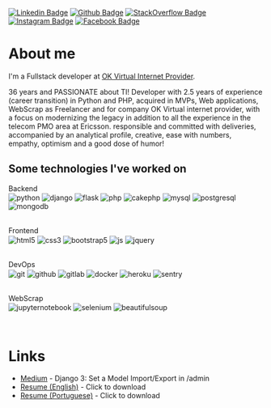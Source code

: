 [![Linkedin Badge](https://img.shields.io/badge/-LinkedIn-blue?style=flat-square&logo=Linkedin&logoColor=white&link=https://www.linkedin.com/in/marcellocbastos)](https://www.linkedin.com/in/marcellocbastos)
[![Github Badge](https://img.shields.io/badge/-Github-000?style=flat-square&logo=Github&logoColor=white&link=https://github.com/marcellocbastos)](https://github.com/marcellocbastos)
[![StackOverflow Badge](https://img.shields.io/badge/Stack_Overflow-FE7A16?style=flat-square&logo=stack-overflow&logoColor=white&link=https://stackoverflow.com/users/13316366/marcello-bastos)](https://stackoverflow.com/users/13316366/marcello-bastos)
[![Instagram Badge](https://img.shields.io/badge/Instagram-E4405F?style=flat-square&logo=instagram&logoColor=white&link=https://instagram.com/marcellocbastos)](https://instagram.com/marcellocbastos)
[![Facebook Badge](https://img.shields.io/badge/Facebook-1877F2?style=flat-square&logo=facebook&logoColor=white&link=https://www.facebook.com/marcellocbastos)](https://www.facebook.com/marcellocbastos)



<!--
[![Marcello's GitHub stats](https://github-readme-stats.vercel.app/api?username=marcellocbastos)](https://github.com/marcellocbastos/github-readme-stats)
-->

# About me
I'm a Fullstack developer at [OK Virtual Internet Provider](https://www.okvirtual.com.br/).

36 years and PASSIONATE about TI! Developer with 2.5 years of experience (career transition) in Python and PHP, acquired in MVPs, Web applications, WebScrap as Freelancer and for company OK Virtual internet provider, with a focus on modernizing the legacy in addition to all the experience in the telecom PMO area at Ericsson. responsible and committed with deliveries, accompanied by an analytical profile, creative, ease with numbers, empathy, optimism and a good dose of humor!


## Some technologies I've worked on
<div style="display: inline_block">
  Backend</br>

  <img align="center" alt="python" src="https://img.shields.io/badge/Python-FFD43B?style=for-the-badge&logo=python&logoColor=blue" />
  <img align="center" alt="django" src="https://img.shields.io/badge/Django-092E20?style=for-the-badge&logo=django&logoColor=green" />
  <img align="center" alt="flask" src="https://img.shields.io/badge/Flask-000000?style=for-the-badge&logo=flask&logoColor=white" />
  <img align="center" alt="php" src="https://img.shields.io/badge/PHP-777BB4?style=for-the-badge&logo=php&logoColor=white" />
  <img align="center" alt="cakephp" src="https://img.shields.io/badge/CakePHP-CC3A42?style=for-the-badge&logo=cakephp&logoColor=white" />
  <img align="center" alt="mysql" src="https://img.shields.io/badge/MySQL-005C84?style=for-the-badge&logo=mysql&logoColor=white" />
  <img align="center" alt="postgresql" src="https://img.shields.io/badge/PostgreSQL-316192?style=for-the-badge&logo=postgresql&logoColor=white" />
  <img align="center" alt="mongodb" src="https://img.shields.io/badge/MongoDB-4EA94B?style=for-the-badge&logo=mongodb&logoColor=white" />

  </br>Frontend</br>
  <img align="center" alt="html5" src="https://img.shields.io/badge/HTML5-E34F26?style=for-the-badge&logo=html5&logoColor=white" />
  <img align="center" alt="css3" src="https://img.shields.io/badge/CSS3-1572B6?style=for-the-badge&logo=css3&logoColor=white" />
  <img align="center" alt="bootstrap5" src="https://img.shields.io/badge/Bootstrap-563D7C?style=for-the-badge&logo=bootstrap&logoColor=white" />
  <img align="center" alt="js" src="https://img.shields.io/badge/JavaScript-323330?style=for-the-badge&logo=javascript&logoColor=F7DF1E" />
  <img align="center" alt="jquery" src="https://img.shields.io/badge/jQuery-0769AD?style=for-the-badge&logo=jquery&logoColor=white" />
  

  </br>DevOps</br>
  <img align="center" alt="git" src="https://img.shields.io/badge/GIT-E44C30?style=for-the-badge&logo=git&logoColor=white" />
  <img align="center" alt="github" src="https://img.shields.io/badge/GitHub-100000?style=for-the-badge&logo=github&logoColor=white" />
  <img align="center" alt="gitlab" src="https://img.shields.io/badge/GitLab-330F63?style=for-the-badge&logo=gitlab&logoColor=white" />
  <img align="center" alt="docker" src="https://img.shields.io/badge/Docker-2CA5E0?style=for-the-badge&logo=docker&logoColor=white" />
  <img align="center" alt="heroku" src="https://img.shields.io/badge/Heroku-430098?style=for-the-badge&logo=heroku&logoColor=white" />
  <img align="center" alt="sentry" src="https://img.shields.io/badge/Sentry-black?style=for-the-badge&logo=Sentry&logoColor=#362D59" />

  </br>WebScrap</br>
  <img align="center" alt="jupyternotebook" src="https://img.shields.io/badge/Jupyter-F37626.svg?&style=for-the-badge&logo=Jupyter&logoColor=white" />
  <img align="center" alt="selenium" src="https://img.shields.io/badge/Selenium-43B02A?style=for-the-badge&logo=Selenium&logoColor=white" />
  <img align="center" alt="beautifulsoup" src="https://img.shields.io/badge/BeautifulSoup-black?style=for-the-badge&logo=beautifulsoup&logoColor=white" />

</div><br/>

# Links
- [Medium](https://marcellocbastos.medium.com/django-3-set-a-import-export-in-admin-1ced3d310f92) - Django 3: Set a Model Import/Export in /admin
- [Resume (English)](https://mcbastos.com.br/curriculo/resume-marcello-bastos-english.pdf) - Click to download
- [Resume (Portuguese)](https://mcbastos.com.br/curriculo/curriculo-marcello-bastos-portugues.pdf) - Click to download
